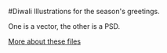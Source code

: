 #Diwali Illustrations for the season's greetings.

One is a vector, the other is a PSD.

[More about these files]()
